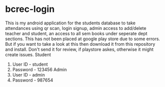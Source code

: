 # bcrec-login
This is my android application for the students database to take attendances using qr scan, login signup, admin access to add/delete teacher and student, an access to all sem books under seperate dept sections.
This has not been placed at google play store due to some errors.
But if you want to take a look at this then download it from this repository and install. Don't send it for review, if playstore askes, otherwise it might create issues.
Student
 1. User ID - student
 2. Password - 123456
Admin
 1. User ID - admin
 2. Password - 987654

